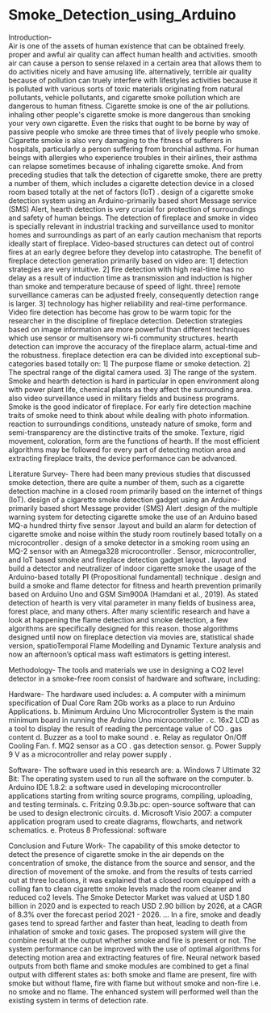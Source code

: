 # Smoke_Detection_using_Arduino
Introduction-  
Air is one of the assets of human existence that can be obtained freely. proper and awful air quality can affect human health and activities. smooth air can cause a person to sense relaxed in a certain area that allows them to do activities nicely and have amusing life. alternatively, terrible air quality because of pollution can truely interfere with lifestyles activities because it is polluted with various sorts of toxic materials originating from natural pollutants, vehicle pollutants, and cigarette smoke pollution which are dangerous to human fitness. Cigarette smoke is one of the air pollutions. inhaling other people's cigarette smoke is more dangerous than smoking your very own cigarette. Even the risks that ought to be borne by way of passive people who smoke are three times that of lively people who smoke. Cigarette smoke is also very damaging to the fitness of sufferers in hospitals, particularly a person suffering from bronchial asthma. For human beings with allergies who experience troubles in their airlines, their asthma can relapse sometimes because of inhaling cigarette smoke. And from preceding studies that talk the detection of cigarette smoke, there are pretty a number of them, which includes a cigarette detection device in a closed room based totally at the net of factors (IoT) . design of a cigarette smoke detection system using an Arduino-primarily based short Message service (SMS) Alert, hearth detection is very crucial for protection of surroundings and safety of human beings. The detection of fireplace and smoke in video is specially relevant in industrial tracking and surveillance used to monitor homes and surroundings as part of an early caution mechanism that reports ideally start of fireplace. Video-based structures can detect out of control fires at an early degree before they develop into catastrophe. The benefit of fireplace detection generation primarily based on video are:
 1] detection strategies are very intuitive. 
2] fire detection with high real-time has no delay as a result of induction time as transmission and induction is higher than smoke and temperature because of speed of light. three] remote surveillance cameras can be adjusted freely, consequently detection range is larger. 
3] technology has higher reliability and real-time performance. 
Video fire detection has become has grow to be warm topic for the researcher in the discipline of fireplace detection. Detection strategies based on image information are more powerful than different techniques which use sensor or multisensory wi-fi community structures. hearth detection can improve the accuracy of the fireplace alarm, actual-time and the robustness. fireplace detection era can be divided into exceptional sub-categories based totally on: 
1] The purpose flame or smoke detection.
2] The spectral range of the digital camera used.
3] The range of the system. Smoke and hearth detection is hard in particular in open environment along with power plant life, chemical plants as they affect the surrounding area. also video surveillance used in military fields and business programs. 
Smoke is the good indicator of fireplace. For early fire detection machine traits of smoke need to think about while dealing with photo information. reaction to surroundings conditions, unsteady nature of smoke, form and semi-transparency are the distinctive traits of the smoke. Texture, rigid movement, coloration, form are the functions of hearth. If the most efficient algorithms may be followed for every part of detecting motion area and extracting fireplace traits, the device performance can be advanced.




Literature Survey-
There had been many previous studies that discussed smoke detection, there are quite a number of them, such as a cigarette detection machine in a closed room primarily based on the internet of things (IoT). design of a cigarette smoke detection gadget using an Arduino-primarily based short Message provider (SMS) Alert .design of the multiple warning system for detecting cigarette smoke the use of an Arduino based MQ-a hundred thirty five sensor .layout and build an alarm for detection of cigarette smoke and noise within the study room routinely based totally on a microcontroller . design of a smoke detector in a smoking room using an MQ-2 sensor with an Atmega328 microcontroller . Sensor, microcontroller, and IoT based smoke and fireplace detection gadget layout . layout and build a detector and neutralizer of indoor cigarette smoke the usage of the Arduino-based totally PI (Propositional fundamental) technique . design and build a smoke and flame detector for fitness and hearth prevention primarily based on Arduino Uno and GSM Sim900A (Hamdani et al., 2019). As stated detection of hearth is very vital parameter in many fields of business area, forest place, and many others. After many scientific research and have a look at happening the flame detection and smoke detection, a few algorithms are specifically designed for this reason. those algorithms designed until now on fireplace detection via movies are, statistical shade version, spatioTemporal Flame Modelling and Dynamic Texture analysis and now an afternoon’s optical mass waft estimators is getting interest.




Methodology-
The tools and materials we use in designing a CO2 level detector in a smoke-free room consist of hardware and software, including:

 Hardware-
The hardware used includes: 
a. A computer with a minimum specification of Dual Core Ram 2Gb works as a place to run Arduino Applications.
 b. Minimum Arduino Uno Microcontroller System is the main minimum board in running the Arduino Uno microcontroller .
c. 16x2 LCD as a tool to display the result of reading the percentage value of CO . gas content
 d. Buzzer as a tool to make sound .
e. Relay as regulator On/Off Cooling Fan.
 f. MQ2 sensor as a CO . gas detection sensor.
 g. Power Supply 9 V as a microcontroller and relay power supply .
 
Software- 
The software used in this research are:
 a. Windows 7 Ultimate 32 Bit: The operating system used to run all the software on the computer.
 b. Arduino IDE 1.8.2: a software used in developing microcontroller applications starting from writing source programs, compiling, uploading, and testing terminals.
 c. Fritzing 0.9.3b.pc: open-source software that can be used to design electronic circuits.
 d. Microsoft Visio 2007: a computer application program used to create diagrams, flowcharts, and network schematics. 
e. Proteus 8 Professional: software



Conclusion and Future Work- 
The capability of this smoke detector to detect the presence of cigarette smoke in the air depends on the concentration of smoke, the distance from the source and sensor, and the direction of movement of the smoke. and from the results of tests carried out at three locations, it was explained that a closed room equipped with a colling fan to clean cigarette smoke levels made the room cleaner and reduced co2 levels.
The Smoke Detector Market was valued at USD 1.80 billion in 2020 and is expected to reach USD 2.90 billion by 2026, at a CAGR of 8.3% over the forecast period 2021 - 2026. ... In a fire, smoke and deadly gases tend to spread farther and faster than heat, leading to death from inhalation of smoke and toxic gases. The proposed system will give the combine result at the output whether smoke and fire is present or not. The system performance can be improved with the use of optimal algorithms for detecting motion area and extracting features of fire. Neural network based outputs from both flame and smoke modules are combined to get a final output with different states as: both smoke and flame are present, fire with smoke but without flame, fire with flame but without smoke and non-fire i.e. no smoke and no flame. The enhanced system will performed well than the existing system in terms of detection rate.

